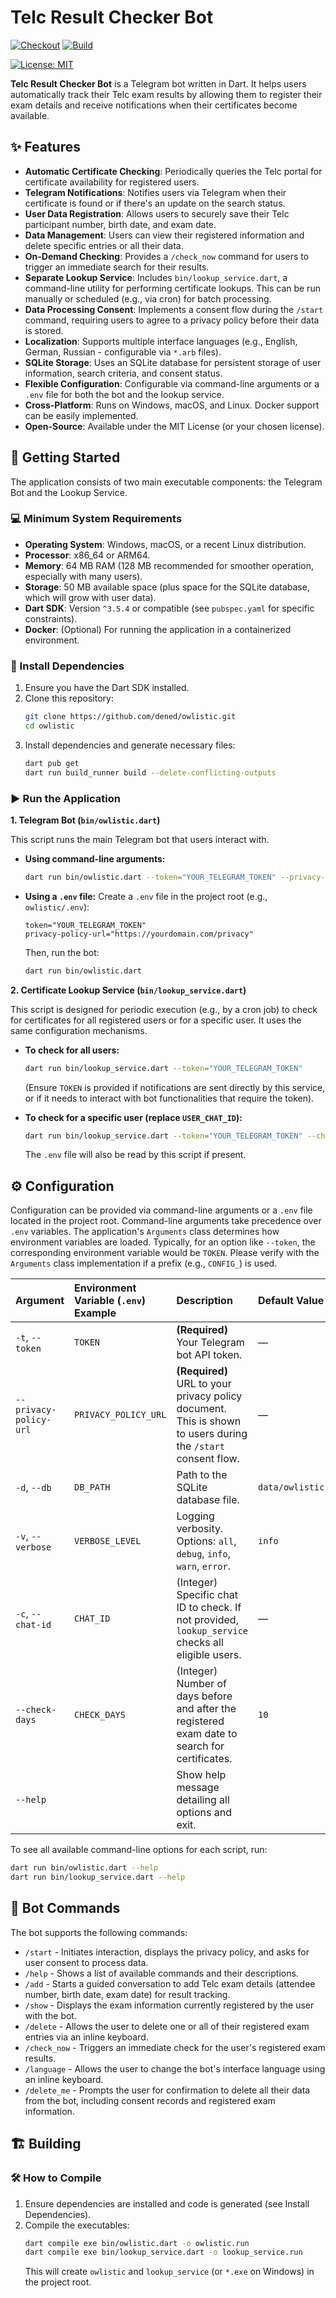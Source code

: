 # Telc Result Checker Bot

[![Checkout](https://github.com/dened/owlistic/actions/workflows/checkout.yml/badge.svg)](https://github.com/dened/owlistic/actions) 
[![Build](https://github.com/dened/owlistic/actions/workflows/build.yml/badge.svg)](https://github.com/dened/owlistic/actions)
<!-- [![DockerHub](https://img.shields.io/docker/pulls/YOUR_DOCKERHUB_USERNAME/YOUR_IMAGE_NAME)](https://hub.docker.com/r/YOUR_DOCKERHUB_USERNAME/YOUR_IMAGE_NAME) -->
[![License: MIT](https://img.shields.io/badge/license-MIT-purple.svg)](https://opensource.org/licenses/MIT) <!-- Ensure this matches your project's license -->

**Telc Result Checker Bot** is a Telegram bot written in Dart. It helps users automatically track their Telc exam results by allowing them to register their exam details and receive notifications when their certificates become available.

## ✨ Features

-   **Automatic Certificate Checking**: Periodically queries the Telc portal for certificate availability for registered users.
-   **Telegram Notifications**: Notifies users via Telegram when their certificate is found or if there's an update on the search status.
-   **User Data Registration**: Allows users to securely save their Telc participant number, birth date, and exam date.
-   **Data Management**: Users can view their registered information and delete specific entries or all their data.
-   **On-Demand Checking**: Provides a `/check_now` command for users to trigger an immediate search for their results.
-   **Separate Lookup Service**: Includes `bin/lookup_service.dart`, a command-line utility for performing certificate lookups. This can be run manually or scheduled (e.g., via cron) for batch processing.
-   **Data Processing Consent**: Implements a consent flow during the `/start` command, requiring users to agree to a privacy policy before their data is stored.
-   **Localization**: Supports multiple interface languages (e.g., English, German, Russian - configurable via `*.arb` files).
-   **SQLite Storage**: Uses an SQLite database for persistent storage of user information, search criteria, and consent status.
-   **Flexible Configuration**: Configurable via command-line arguments or a `.env` file for both the bot and the lookup service.
-   **Cross-Platform**: Runs on Windows, macOS, and Linux. Docker support can be easily implemented.
-   **Open-Source**: Available under the MIT License (or your chosen license).

<!-- Add screenshots of the bot in action here -->

## 🚀 Getting Started

The application consists of two main executable components: the Telegram Bot and the Lookup Service.

### 💻 Minimum System Requirements

-   **Operating System**: Windows, macOS, or a recent Linux distribution.
-   **Processor**: x86_64 or ARM64.
-   **Memory**: 64 MB RAM (128 MB recommended for smoother operation, especially with many users).
-   **Storage**: 50 MB available space (plus space for the SQLite database, which will grow with user data).
-   **Dart SDK**: Version `^3.5.4` or compatible (see `pubspec.yaml` for specific constraints).
-   **Docker**: (Optional) For running the application in a containerized environment.

### 🔧 Install Dependencies

1.  Ensure you have the Dart SDK installed.
2.  Clone this repository:
    ```sh
    git clone https://github.com/dened/owlistic.git
    cd owlistic
    ```
3.  Install dependencies and generate necessary files:
    ```sh
    dart pub get
    dart run build_runner build --delete-conflicting-outputs
    ```

### ▶️ Run the Application

**1. Telegram Bot (`bin/owlistic.dart`)**

This script runs the main Telegram bot that users interact with.

*   **Using command-line arguments:**
    ```sh
    dart run bin/owlistic.dart --token="YOUR_TELEGRAM_TOKEN" --privacy-policy-url="https://yourdomain.com/privacy" 
    ```

*   **Using a `.env` file:**
    Create a `.env` file in the project root (e.g., `owlistic/.env`):
    ```env
    token="YOUR_TELEGRAM_TOKEN"
    privacy-policy-url="https://yourdomain.com/privacy"
    ```
    Then, run the bot:
    ```sh
    dart run bin/owlistic.dart
    ```

**2. Certificate Lookup Service (`bin/lookup_service.dart`)**

This script is designed for periodic execution (e.g., by a cron job) to check for certificates for all registered users or for a specific user. It uses the same configuration mechanisms.

*   **To check for all users:**
    ```sh
    dart run bin/lookup_service.dart --token="YOUR_TELEGRAM_TOKEN" 
    ```
    (Ensure `TOKEN` is provided if notifications are sent directly by this service, or if it needs to interact with bot functionalities that require the token).

*   **To check for a specific user (replace `USER_CHAT_ID`):**
    ```sh
    dart run bin/lookup_service.dart --token="YOUR_TELEGRAM_TOKEN" --chat-id=USER_CHAT_ID --check-days=15
    ```
    The `.env` file will also be read by this script if present.

## ⚙️ Configuration

Configuration can be provided via command-line arguments or a `.env` file located in the project root. Command-line arguments take precedence over `.env` variables.
The application's `Arguments` class determines how environment variables are loaded. Typically, for an option like `--token`, the corresponding environment variable would be `TOKEN`. Please verify with the `Arguments` class implementation if a prefix (e.g., `CONFIG_`) is used.

| Argument                 | Environment Variable (`.env`) Example | Description                                                                                                | Default Value          | Used By         |
| :----------------------- | :------------------------------------ | :--------------------------------------------------------------------------------------------------------- | :--------------------- | :-------------- |
| `-t`, `--token`          | `TOKEN`                               | **(Required)** Your Telegram bot API token.                                                                | —                      | Both            |
| `--privacy-policy-url`   | `PRIVACY_POLICY_URL`                  | **(Required)** URL to your privacy policy document. This is shown to users during the `/start` consent flow. | —                      | Both            |
| `-d`, `--db`             | `DB_PATH`                             | Path to the SQLite database file.                                                                          | `data/owlistic.db`     | Both            |
| `-v`, `--verbose`        | `VERBOSE_LEVEL`                       | Logging verbosity. Options: `all`, `debug`, `info`, `warn`, `error`.                                       | `info`                 | Both            |
| `-c`, `--chat-id`        | `CHAT_ID`                             | (Integer) Specific chat ID to check. If not provided, `lookup_service` checks all eligible users.          | —                      | `lookup_service`|
| `--check-days`           | `CHECK_DAYS`                          | (Integer) Number of days before and after the registered exam date to search for certificates.             | `10`                   | `lookup_service`|
| `--help`                 |                                       | Show help message detailing all options and exit.                                                          |                        | Both            |

To see all available command-line options for each script, run:
```sh
dart run bin/owlistic.dart --help
dart run bin/lookup_service.dart --help
```

## 🤖 Bot Commands

The bot supports the following commands:

-   `/start` - Initiates interaction, displays the privacy policy, and asks for user consent to process data.
-   `/help` - Shows a list of available commands and their descriptions.
-   `/add` - Starts a guided conversation to add Telc exam details (attendee number, birth date, exam date) for result tracking.
-   `/show` - Displays the exam information currently registered by the user with the bot.
-   `/delete` - Allows the user to delete one or all of their registered exam entries via an inline keyboard.
-   `/check_now` - Triggers an immediate check for the user's registered exam results.
-   `/language` - Allows the user to change the bot's interface language using an inline keyboard.
-   `/delete_me` - Prompts the user for confirmation to delete all their data from the bot, including consent records and registered exam information.

## 🏗️ Building

### 🛠️ How to Compile

1.  Ensure dependencies are installed and code is generated (see Install Dependencies).
2.  Compile the executables:
    ```sh
    dart compile exe bin/owlistic.dart -o owlistic.run
    dart compile exe bin/lookup_service.dart -o lookup_service.run
    ```
    This will create `owlistic` and `lookup_service` (or `*.exe` on Windows) in the project root.

